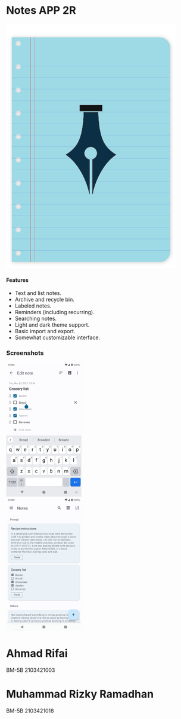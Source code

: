 # Notes APP 2R

![App icon](app/src/main/res/drawable/logo_biru.png)

#### Features
- Text and list notes.
- Archive and recycle bin.
- Labeled notes.
- Reminders (including recurring).
- Searching notes.
- Light and dark theme support.
- Basic import and export.
- Somewhat customizable interface.

### Screenshots

<img alt="awal"
     src="app/src/main/play/listings/en-US/graphics/phone-screenshots/1.png"
     width="40%"/>  
<img alt="splashscreen"
     src="app/src/main/play/listings/en-US/graphics/phone-screenshots/2.png"
     width="40%"/>

# Ahmad Rifai
BM-5B
2103421003

# Muhammad Rizky Ramadhan
BM-5B
2103421018
